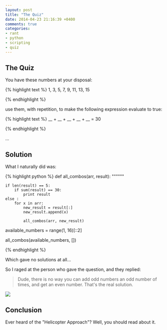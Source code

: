 ```yaml
---
layout: post
title: "The Quiz"
date: 2014-04-23 21:16:39 +0400
comments: true
categories: 
- rant
- python
- scripting
- quiz
---
```


## The Quiz

You have these numbers at your disposal:

{% highlight text %}
1, 3, 5, 7, 9, 11, 13, 15

{% endhighlight %}

use them, with repetition, to make the following expression evaluate to true:

{% highlight text %}
__ + __ + __ + __ + __ = 30

{% endhighlight %}

...

## Solution

What I naturally did was:

{% highlight python %}
def all_combos(arr, result):
    """"""

    if len(result) == 5:
        if sum(result) == 30:
            print result
    else :
        for x in arr:
            new_result = result[:]
            new_result.append(x)

            all_combos(arr, new_result)


available_numbers = range(1, 16)[::2]

all_combos(available_numbers, [])

{% endhighlight %}

Which gave no solutions at all...

So I raged at the person who gave the question, and they replied:

> Dude, there is no way you can add odd numbers an odd number of times, and get an even number. That's the real solution.

![](http://mazyod.com/images/Conan_facepalm_by_wolfjmk.jpg)

## Conclusion

Ever heard of the "Helicopter Approach"? Well, you should read about it.
